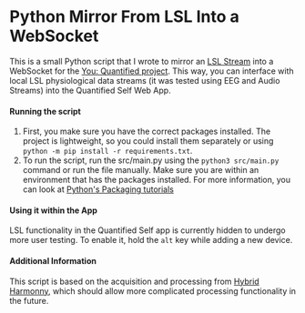 # Python Mirror From LSL Into a WebSocket
This is a small Python script that I wrote to mirror an [LSL Stream](https://github.com/sccn/labstreaminglayer) into a WebSocket for the [You: Quantified project](https://github.com/esromerog/QuantifiedSelf). This way, you can interface with local LSL physiological data streams (it was tested using EEG and Audio Streams) into the Quantified Self Web App. 


#### Running the script
1. First, you make sure you have the correct packages installed. The project is lightweight, so you could install them separately or using `python -m pip install -r requirements.txt`.
2. To run the script, run the src/main.py using the `python3 src/main.py` command or run the file manually. Make sure you are within an environment that has the packages installed. For more information, you can look at [Python's Packaging tutorials](https://packaging.python.org/en/latest/guides/installing-using-pip-and-virtual-environments/)


#### Using it within the App
LSL functionality in the Quantified Self app is currently hidden to undergo more user testing. To enable it, hold the `alt` key while adding a new device.

#### Additional Information
This script is based on the acquisition and processing from [Hybrid Harmonny](https://github.com/RhythmsOfRelating/HybridHarmony), which should allow more complicated processing functionality in the future.

